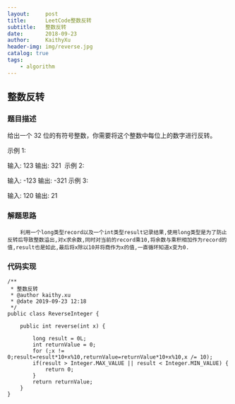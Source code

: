 ```yaml
---
layout:     post
title:      LeetCode整数反转
subtitle:   整数反转
date:       2018-09-23
author:     KaithyXu
header-img: img/reverse.jpg
catalog: true
tags:
    - algorithm
---
```

## 整数反转


### 题目描述

给出一个 32 位的有符号整数，你需要将这个整数中每位上的数字进行反转。

示例 1:

输入: 123
输出: 321
 示例 2:

输入: -123
输出: -321
示例 3:

输入: 120
输出: 21

### 解题思路

        利用一个long类型record以及一个int类型result记录结果,使用long类型是为了防止反转后导致整数溢出,对x求余数,同时对当前的record乘10,将余数与乘积相加作为record的值,result也是如此,最后将x除以10并将商作为x的值,一直循环知道x变为0.

### 代码实现

```
/**
 * 整数反转
 * @author kaithy.xu
 * @date 2019-09-23 12:18
 */
public class ReverseInteger {

    public int reverse(int x) {

        long result = 0L;
        int returnValue = 0;
        for (;x != 0;result=result*10+x%10,returnValue=returnValue*10+x%10,x /= 10);
        if(result > Integer.MAX_VALUE || result < Integer.MIN_VALUE) {
            return 0;
        }
        return returnValue;
    }
}

```

